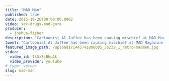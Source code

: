 ```yaml
---
title: "MAD Man"
published: true
date: 2015-10-26T00:00:00.000Z
video: sex-drugs-and-gore
producer:
  - joshua-fisher
description: "Cartoonist Al Jaffee has been causing mischief at MAD Magazine for decades and at 94-years-old, he's as irreverent as ever. A new series of Retro Report short docs produced for Facebook."
tweet: "Cartoonist Al Jaffee has been causing mischief at MAD Magazine for decades and at 94-years-old, he's as irreverent as ever. A new series of Retro Report short docs produced for Facebook."
featured_image_path: /uploads/1445741896005_36238_1_retro-madmen.jpg
video:
  video_id: 1SGzZsBhpAk
  video_provider: youtube
# type: voices
slug: mad-man
---
```

